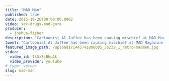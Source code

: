 ```yaml
---
title: "MAD Man"
published: true
date: 2015-10-26T00:00:00.000Z
video: sex-drugs-and-gore
producer:
  - joshua-fisher
description: "Cartoonist Al Jaffee has been causing mischief at MAD Magazine for decades and at 94-years-old, he's as irreverent as ever. A new series of Retro Report short docs produced for Facebook."
tweet: "Cartoonist Al Jaffee has been causing mischief at MAD Magazine for decades and at 94-years-old, he's as irreverent as ever. A new series of Retro Report short docs produced for Facebook."
featured_image_path: /uploads/1445741896005_36238_1_retro-madmen.jpg
video:
  video_id: 1SGzZsBhpAk
  video_provider: youtube
# type: voices
slug: mad-man
---
```

